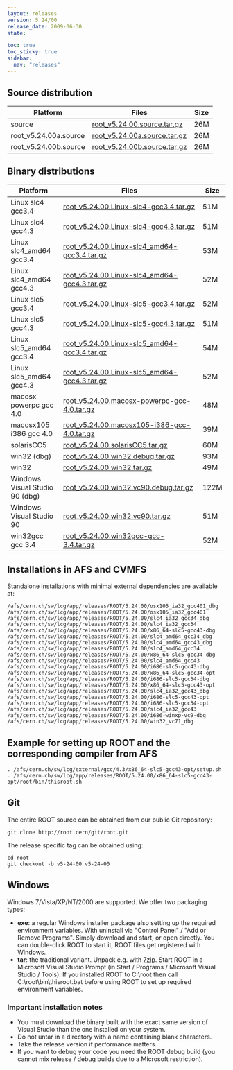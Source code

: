 ```yaml
---
layout: releases
version: 5.24/00
release_date: 2009-06-30
state:

toc: true
toc_sticky: true
sidebar:
  nav: "releases"
---
```



## Source distribution

| Platform       | Files | Size |
|-----------|-------|-----|
| source | [root_v5.24.00.source.tar.gz](https://root.cern/download/root_v5.24.00.source.tar.gz) |  26M |
| root_v5.24.00a.source | [root_v5.24.00a.source.tar.gz](https://root.cern/download/root_v5.24.00a.source.tar.gz) |  26M |
| root_v5.24.00b.source | [root_v5.24.00b.source.tar.gz](https://root.cern/download/root_v5.24.00b.source.tar.gz) |  26M |


## Binary distributions

| Platform       | Files | Size |
|-----------|-------|-----|
| Linux slc4 gcc3.4 | [root_v5.24.00.Linux-slc4-gcc3.4.tar.gz](https://root.cern/download/root_v5.24.00.Linux-slc4-gcc3.4.tar.gz) |  51M |
| Linux slc4 gcc4.3 | [root_v5.24.00.Linux-slc4-gcc4.3.tar.gz](https://root.cern/download/root_v5.24.00.Linux-slc4-gcc4.3.tar.gz) |  51M |
| Linux slc4_amd64 gcc3.4 | [root_v5.24.00.Linux-slc4_amd64-gcc3.4.tar.gz](https://root.cern/download/root_v5.24.00.Linux-slc4_amd64-gcc3.4.tar.gz) |  53M |
| Linux slc4_amd64 gcc4.3 | [root_v5.24.00.Linux-slc4_amd64-gcc4.3.tar.gz](https://root.cern/download/root_v5.24.00.Linux-slc4_amd64-gcc4.3.tar.gz) |  52M |
| Linux slc5 gcc3.4 | [root_v5.24.00.Linux-slc5-gcc3.4.tar.gz](https://root.cern/download/root_v5.24.00.Linux-slc5-gcc3.4.tar.gz) |  52M |
| Linux slc5 gcc4.3 | [root_v5.24.00.Linux-slc5-gcc4.3.tar.gz](https://root.cern/download/root_v5.24.00.Linux-slc5-gcc4.3.tar.gz) |  51M |
| Linux slc5_amd64 gcc3.4 | [root_v5.24.00.Linux-slc5_amd64-gcc3.4.tar.gz](https://root.cern/download/root_v5.24.00.Linux-slc5_amd64-gcc3.4.tar.gz) |  54M |
| Linux slc5_amd64 gcc4.3 | [root_v5.24.00.Linux-slc5_amd64-gcc4.3.tar.gz](https://root.cern/download/root_v5.24.00.Linux-slc5_amd64-gcc4.3.tar.gz) |  52M |
| macosx powerpc gcc 4.0 | [root_v5.24.00.macosx-powerpc-gcc-4.0.tar.gz](https://root.cern/download/root_v5.24.00.macosx-powerpc-gcc-4.0.tar.gz) |  48M |
| macosx105 i386 gcc 4.0 | [root_v5.24.00.macosx105-i386-gcc-4.0.tar.gz](https://root.cern/download/root_v5.24.00.macosx105-i386-gcc-4.0.tar.gz) |  39M |
| solarisCC5 | [root_v5.24.00.solarisCC5.tar.gz](https://root.cern/download/root_v5.24.00.solarisCC5.tar.gz) |  60M |
| win32 (dbg) | [root_v5.24.00.win32.debug.tar.gz](https://root.cern/download/root_v5.24.00.win32.debug.tar.gz) |  93M |
| win32 | [root_v5.24.00.win32.tar.gz](https://root.cern/download/root_v5.24.00.win32.tar.gz) |  49M |
| Windows Visual Studio 90 (dbg) | [root_v5.24.00.win32.vc90.debug.tar.gz](https://root.cern/download/root_v5.24.00.win32.vc90.debug.tar.gz) | 122M |
| Windows Visual Studio 90 | [root_v5.24.00.win32.vc90.tar.gz](https://root.cern/download/root_v5.24.00.win32.vc90.tar.gz) |  51M |
| win32gcc gcc 3.4 | [root_v5.24.00.win32gcc-gcc-3.4.tar.gz](https://root.cern/download/root_v5.24.00.win32gcc-gcc-3.4.tar.gz) |  52M |



## Installations in AFS and CVMFS
Standalone installations with minimal external dependencies are available at:
~~~
/afs/cern.ch/sw/lcg/app/releases/ROOT/5.24.00/osx105_ia32_gcc401_dbg
/afs/cern.ch/sw/lcg/app/releases/ROOT/5.24.00/osx105_ia32_gcc401
/afs/cern.ch/sw/lcg/app/releases/ROOT/5.24.00/slc4_ia32_gcc34_dbg
/afs/cern.ch/sw/lcg/app/releases/ROOT/5.24.00/slc4_ia32_gcc34
/afs/cern.ch/sw/lcg/app/releases/ROOT/5.24.00/x86_64-slc5-gcc43-dbg
/afs/cern.ch/sw/lcg/app/releases/ROOT/5.24.00/slc4_amd64_gcc34_dbg
/afs/cern.ch/sw/lcg/app/releases/ROOT/5.24.00/slc4_amd64_gcc43_dbg
/afs/cern.ch/sw/lcg/app/releases/ROOT/5.24.00/slc4_amd64_gcc34
/afs/cern.ch/sw/lcg/app/releases/ROOT/5.24.00/x86_64-slc5-gcc34-dbg
/afs/cern.ch/sw/lcg/app/releases/ROOT/5.24.00/slc4_amd64_gcc43
/afs/cern.ch/sw/lcg/app/releases/ROOT/5.24.00/i686-slc5-gcc43-dbg
/afs/cern.ch/sw/lcg/app/releases/ROOT/5.24.00/x86_64-slc5-gcc34-opt
/afs/cern.ch/sw/lcg/app/releases/ROOT/5.24.00/i686-slc5-gcc34-dbg
/afs/cern.ch/sw/lcg/app/releases/ROOT/5.24.00/x86_64-slc5-gcc43-opt
/afs/cern.ch/sw/lcg/app/releases/ROOT/5.24.00/slc4_ia32_gcc43_dbg
/afs/cern.ch/sw/lcg/app/releases/ROOT/5.24.00/i686-slc5-gcc43-opt
/afs/cern.ch/sw/lcg/app/releases/ROOT/5.24.00/i686-slc5-gcc34-opt
/afs/cern.ch/sw/lcg/app/releases/ROOT/5.24.00/slc4_ia32_gcc43
/afs/cern.ch/sw/lcg/app/releases/ROOT/5.24.00/i686-winxp-vc9-dbg
/afs/cern.ch/sw/lcg/app/releases/ROOT/5.24.00/win32_vc71_dbg
~~~


## Example for setting up ROOT and the corresponding compiler from AFS
~~~
. /afs/cern.ch/sw/lcg/external/gcc/4.3/x86_64-slc5-gcc43-opt/setup.sh
. /afs/cern.ch/sw/lcg/app/releases/ROOT/5.24.00/x86_64-slc5-gcc43-opt/root/bin/thisroot.sh
~~~

## Git
The entire ROOT source can be obtained from our public Git repository:

~~~
git clone http://root.cern/git/root.git
~~~
The release specific tag can be obtained using:
~~~
cd root
git checkout -b v5-24-00 v5-24-00
~~~


## Windows
Windows 7/Vista/XP/NT/2000 are supported. We offer two packaging types:

 * **exe**: a regular Windows installer package also setting up the required environment variables. With uninstall via "Control Panel" / "Add or Remove Programs". Simply download and start, or open directly. You can double-click ROOT to start it, ROOT files get registered with Windows.
 * **tar**: the traditional variant. Unpack e.g. with [7zip](https://www.7-zip.org). Start ROOT in a Microsoft Visual Studio Prompt (in Start / Programs / Microsoft Visual Studio / Tools). If you installed ROOT to C:\root then call C:\root\bin\thisroot.bat before using ROOT to set up required environment variables.

### Important installation notes
 * You must download the binary built with the exact same version of Visual Studio than the one installed on your system.
 * Do not untar in a directory with a name containing blank characters.
 * Take the release version if performance matters.
 * If you want to debug your code you need the ROOT debug build (you cannot mix release / debug builds due to a Microsoft restriction).

